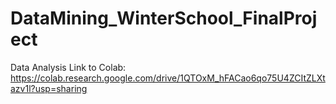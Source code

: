 # DataMining_WinterSchool_FinalProject
 Data Analysis
 Link to Colab: https://colab.research.google.com/drive/1QTOxM_hFACao6qo75U4ZCItZLXtazv1l?usp=sharing
